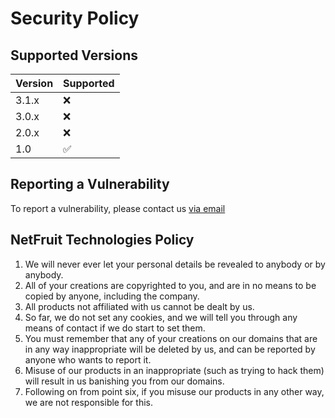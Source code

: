 # Security Policy

## Supported Versions

| Version | Supported          |
| ------- | ------------------ |
| 3.1.x   | :x: |
| 3.0.x   | :x:                |
| 2.0.x   | :x: |
| 1.0   | :white_check_mark:                |

## Reporting a Vulnerability

To report a vulnerability, please contact us [via email](mailto:netfruittechnologies@gmail.com)

## NetFruit Technologies Policy

1. We will never ever let your personal details be revealed to anybody or by anybody.
2. All of your creations are copyrighted to you, and are in no means to be copied by anyone, including the company.
3. All products not affiliated with us cannot be dealt by us.
4. So far, we do not set any cookies, and we will tell you through any means of contact if we do start to set them.
5. You must remember that any of your creations on our domains that are in any way inappropriate will be deleted by us, and can be reported by anyone who wants to report it.
6. Misuse of our products in an inappropriate (such as trying to hack them) will result in us banishing you from our domains.
7. Following on from point six, if you misuse our products in any other way, we are not responsible for this.
